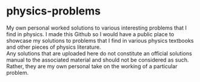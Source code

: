 # physics-problems
My own personal worked solutions to various interesting problems that I find in physics. 
I made this Github so I would have a public place to showcase my solutions to problems that I find in various physics textbooks and other pieces of physics literature.  
Any solutions that are uploaded here do not constitute an official solutions manual to the associated material and should not be considered as such. Rather, they are my own personal take on the working of a particular problem. 
